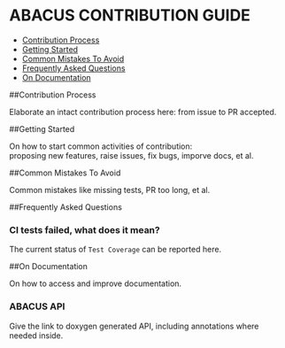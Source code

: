 # ABACUS CONTRIBUTION GUIDE

- [Contribution Process](#contribution-process)
- [Getting Started](#getting-started)
- [Common Mistakes To Avoid](#common-mistakes-to-avoid)
- [Frequently Asked Questions](#frequently-asked-questions)
- [On Documentation](#on-documentation)


##Contribution Process

Elaborate an intact contribution process here: from issue to PR accepted.

##Getting Started

On how to start common activities of contribution:  
proposing new features, raise issues, fix bugs, imporve docs, et al.

##Common Mistakes To Avoid

Common mistakes like missing tests, PR too long, et al.

##Frequently Asked Questions

### CI tests failed, what does it mean?

The current status of `Test Coverage` can be reported here.

##On Documentation

On how to access and improve documentation.

### ABACUS API

Give the link to doxygen generated API, including annotations where needed inside.
